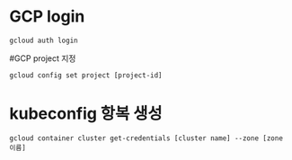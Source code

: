 # GCP login 

```
gcloud auth login
```

#GCP project 지정

```
gcloud config set project [project-id]
```

# kubeconfig 항복 생성 

```
gcloud container cluster get-credentials [cluster name] --zone [zone 이름]
```




